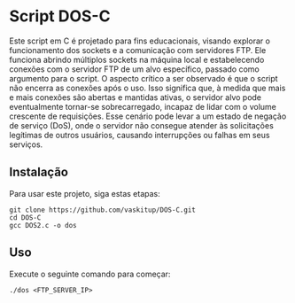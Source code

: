 # Script DOS-C 

Este script em C é projetado para fins educacionais, visando explorar o funcionamento dos sockets e a comunicação com servidores FTP. Ele funciona abrindo múltiplos sockets na máquina local e estabelecendo conexões com o servidor FTP de um alvo específico, passado como argumento para o script. O aspecto crítico a ser observado é que o script não encerra as conexões após o uso. Isso significa que, à medida que mais e mais conexões são abertas e mantidas ativas, o servidor alvo pode eventualmente tornar-se sobrecarregado, incapaz de lidar com o volume crescente de requisições. Esse cenário pode levar a um estado de negação de serviço (DoS), onde o servidor não consegue atender às solicitações legítimas de outros usuários, causando interrupções ou falhas em seus serviços.

## Instalação

Para usar este projeto, siga estas etapas:

```
git clone https://github.com/vaskitup/DOS-C.git
cd DOS-C
gcc DOS2.c -o dos
```

## Uso

Execute o seguinte comando para começar:

```
./dos <FTP_SERVER_IP>
```
